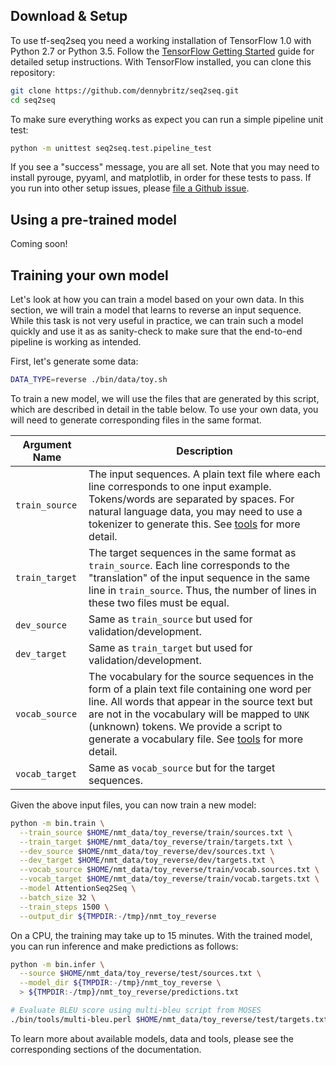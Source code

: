 ## Download & Setup

To use tf-seq2seq you need a working installation of TensorFlow 1.0 with
Python 2.7 or Python 3.5. Follow the [TensorFlow Getting Started](https://www.tensorflow.org/versions/r1.0/get_started/os_setup) guide for detailed setup instructions. With TensorFlow installed, you can clone this repository:

```bash
git clone https://github.com/dennybritz/seq2seq.git
cd seq2seq
```

To make sure everything works as expect you can run a simple pipeline unit test:

```bash
python -m unittest seq2seq.test.pipeline_test
```

If you see a "success" message, you are all set. Note that you may need to install pyrouge, pyyaml, and matplotlib, in order for these tests to pass. If you run into other setup issues,
please [file a Github issue](https://github.com/dennybritz/seq2seq/issues).

## Using a pre-trained model

Coming soon!

## Training your own model

Let's look at how you can train a model based on your own data. In this section, we will train a model that learns to reverse an input sequence. While this task is not very useful in practice, we can train such a model quickly and use it as as sanity-check to make sure that the end-to-end pipeline is working as intended.

First, let's generate some data:

```bash
DATA_TYPE=reverse ./bin/data/toy.sh
```

To train a new model, we will use the files that are generated by this script, which are described in detail in the table below. To use your own data, you will need to generate corresponding files in the same format.

| Argument Name | Description |
| --- | --- |
| `train_source` | The input sequences. A plain text file where each line corresponds to one input example. Tokens/words are separated by spaces. For natural language data, you may need to use a tokenizer to generate this. See [tools](tools/) for more detail. |
| `train_target` | The target sequences in the same format as `train_source`. Each line corresponds to the "translation" of the input sequence in the same line in `train_source`. Thus, the number of lines in these two files must be equal. |
| `dev_source` | Same as `train_source` but used for validation/development. |
| `dev_target` | Same as `train_target` but used for validation/development. |
| `vocab_source` | The vocabulary for the source sequences in the form of a plain text file containing one word per line. All words that appear in the source text but are not in the vocabulary will be mapped to `UNK` (unknown) tokens. We provide a script to generate a vocabulary file. See [tools](tools/) for more detail. |
| `vocab_target` | Same as `vocab_source` but for the target sequences. |


Given the above input files, you can now train a new model:

```bash
python -m bin.train \
  --train_source $HOME/nmt_data/toy_reverse/train/sources.txt \
  --train_target $HOME/nmt_data/toy_reverse/train/targets.txt \
  --dev_source $HOME/nmt_data/toy_reverse/dev/sources.txt \
  --dev_target $HOME/nmt_data/toy_reverse/dev/targets.txt \
  --vocab_source $HOME/nmt_data/toy_reverse/train/vocab.sources.txt \
  --vocab_target $HOME/nmt_data/toy_reverse/train/vocab.targets.txt \
  --model AttentionSeq2Seq \
  --batch_size 32 \
  --train_steps 1500 \
  --output_dir ${TMPDIR:-/tmp}/nmt_toy_reverse
```

On a CPU, the training may take up to 15 minutes. With the trained model, you can run inference and make predictions as follows:

```bash
python -m bin.infer \
  --source $HOME/nmt_data/toy_reverse/test/sources.txt \
  --model_dir ${TMPDIR:-/tmp}/nmt_toy_reverse \
  > ${TMPDIR:-/tmp}/nmt_toy_reverse/predictions.txt

# Evaluate BLEU score using multi-bleu script from MOSES
./bin/tools/multi-bleu.perl $HOME/nmt_data/toy_reverse/test/targets.txt < ${TMPDIR:-/tmp}/nmt_toy_reverse/predictions.txt
```

To learn more about available models, data and tools, please see the corresponding sections of the documentation.


